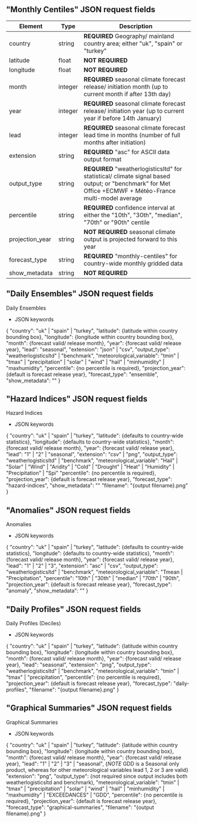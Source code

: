 ## "Monthly Centiles" JSON request fields

| Element         | Type          | Description                                                  |
| --------------- | ------------- | ------------------------------------------------------------ |
| country           | string        | **REQUIRED** Geography/ mainland country area; either "uk", "spain" or "turkey" |
| latitude    | float        | **NOT REQUIRED** |
| longitude    | float        | **NOT REQUIRED** |
| month    | integer        | **REQUIRED** seasonal climate forecast release/ initiation month (up to current month if after 13th day)|
| year    | integer        | **REQUIRED** seasonal climate forecast release/ initiation year (up to current year if before 14th January)|
| lead    | integer        | **REQUIRED** seasonal climate forecast lead time in months (number of full months after initiation)|
| extension    | string        | **REQUIRED** "asc" for ASCII data output format|
| output_type    | string        | **REQUIRED** "weatherlogisticsltd" for statistical/ climate signal based output; or "benchmark" for Met Office +ECMWF + Météo-France multi-model average|
| percentile    | string        | **REQUIRED** confidence interval at either the "10th", "30th", "median", "70th" or "90th" centile|
| projection_year    | string        | **NOT REQUIRED** seasonal climate output is projected forward to this year|
| forecast_type    | string        | **REQUIRED** "monthly-centiles" for country-wide monthly gridded data |
| show_metadata    | string        | **NOT REQUIRED** | 

## "Daily Ensembles" JSON request fields

Daily Ensembles
- JSON keywords

{
"country": "uk" | "spain" | "turkey",
"latitude": {latitude within country bounding box},
"longitude": {longitude within country bounding box},
"month": {forecast valid/ release month},
"year": {forecast valid/ release year},
"lead": "seasonal",
"extension": "json" | "csv",
"output_type": "weatherlogisticsltd" | "benchmark",
"meteorological_variable": "tmin" | "tmax" | "precipitation" | "solar" | "wind" | "hail" | "minhumidity" | "maxhumidity",
"percentile": {no percentile is required},
"projection_year": {default is forecast release year},
"forecast_type": "ensemble",
"show_metadata": ""
}

## "Hazard Indices" JSON request fields

Hazard Indices
- JSON keywords

{
"country": "uk" | "spain" | "turkey",
"latitude": {defaults to country-wide statistics},
"longitude": {defaults to country-wide statistics},
"month": {forecast valid/ release month},
"year": {forecast valid/ release year},
"lead": "1" | "2" | "seasonal",
"extension": "csv" | "png",
"output_type": "weatherlogisticsltd" | "benchmark",
"meteorological_variable": "Hail" | "Solar" | "Wind" | "Aridity" | "Cold" | "Drought" | "Heat" | "Humidity" | "Precipitation" | "Spi"
"percentile": {no percentile is required},
"projection_year": {default is forecast release year},
"forecast_type": "hazard-indices",
"show_metadata": ""
"filename": "{output filename}.png"
}

## "Anomalies" JSON request fields

Anomalies
- JSON keywords

{
"country": "uk" | "spain" | "turkey",
"latitude": {defaults to country-wide statistics},
"longitude": {defaults to country-wide statistics},
"month": {forecast valid/ release month},
"year": {forecast valid/ release year},
"lead": "1" | "2" | "3",
"extension": "asc" | "csv",
"output_type": "weatherlogisticsltd" | "benchmark",
"meteorological_variable": "Tmean | "Precipitation",
"percentile": "10th" | "30th" | "median" | "70th" | "90th",
"projection_year": {default is forecast release year},
"forecast_type": "anomaly",
"show_metadata": ""
}

## "Daily Profiles" JSON request fields

Daily Profiles (Deciles)
- JSON keywords

{
"country": "uk" | "spain" | "turkey",
"latitude": {latitude within country bounding box},
"longitude": {longitude within country bounding box},
"month": {forecast valid/ release month},
"year": {forecast valid/ release year},
"lead": "seasonal",
"extension": "png",
"output_type": "weatherlogisticsltd" | "benchmark",
"meteorological_variable": "tmin" | "tmax" | "precipitation",
"percentile": {no percentile is required},
"projection_year": {default is forecast release year},
"forecast_type": "daily-profiles",
"filename": "{output filename}.png"
}

## "Graphical Summaries" JSON request fields

Graphical Summaries
- JSON keywords

{
"country": "uk" | "spain" | "turkey",
"latitude": {latitude within country bounding box},
"longitude": {longitude within country bounding box},
"month": {forecast valid/ release month},
"year": {forecast valid/ release year},
"lead": "1" | "2" | "3" | "seasonal", {*NOTE* GDD is a Seasonal only product, whereas for other meteorological variables lead 1, 2 or 3 are valid}
"extension": "png",
"output_type": {not required since output includes both weatherlogisticsltd and benchmark),
"meteorological_variable": "tmin" | "tmax" | "precipitation" | "solar" | "wind" | "hail" | "minhumidity" | "maxhumidity" | "EXCEEDANCES" | "GDD",
"percentile": {no percentile is required},
"projection_year": {default is forecast release year},
"forecast_type": "graphical-summaries",
"filename": "{output filename}.png"
}
